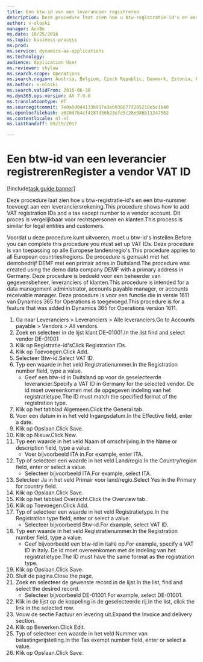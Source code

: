 ```yaml
--- 
title: Een btw-id van een leverancier registreren
description: Deze procedure laat zien hoe u btw-registratie-id's en een btw-nummer toevoegt aan een leveranciersrekening.
author: v-oloski
manager: AnnBe
ms.date: 10/25/2016
ms.topic: business-process
ms.prod: 
ms.service: dynamics-ax-applications
ms.technology: 
audience: Application User
ms.reviewer: shylaw
ms.search.scope: Operations
ms.search.region: Austria, Belgium, Czech Republic, Denmark, Estonia, Finland, France, Germany, Hungary, Ireland, Italy, Latvia, Lithuania, Netherlands, Poland, Spain, Sweden, United Kingdom
ms.author: v-oloski
ms.search.validFrom: 2016-06-30
ms.dyn365.ops.version: AX 7.0.0
ms.translationtype: HT
ms.sourcegitcommit: 7e0a5d044133b917a3eb9386773205218e5c1b40
ms.openlocfilehash: a626d7b4ef4187d56b23efe5c28e986b11247562
ms.contentlocale: nl-nl
ms.lasthandoff: 09/29/2017

---
```

# <a name="register-a-vendor-vat-id"></a><span data-ttu-id="eadb5-103">Een btw-id van een leverancier registreren</span><span class="sxs-lookup"><span data-stu-id="eadb5-103">Register a vendor VAT ID</span></span>

[!include[task guide banner](../../includes/task-guide-banner.md)]

<span data-ttu-id="eadb5-104">Deze procedure laat zien hoe u btw-registratie-id's en een btw-nummer toevoegt aan een leveranciersrekening.</span><span class="sxs-lookup"><span data-stu-id="eadb5-104">This procedure shows how to add VAT registration IDs and a tax except number to a vendor account.</span></span> <span data-ttu-id="eadb5-105">Dit proces is vergelijkbaar voor rechtspersonen en klanten.</span><span class="sxs-lookup"><span data-stu-id="eadb5-105">This process is similar for legal entities and customers.</span></span> 

<span data-ttu-id="eadb5-106">Voordat u deze procedure kunt uitvoeren, moet u btw-id's instellen.</span><span class="sxs-lookup"><span data-stu-id="eadb5-106">Before you can complete this procedure you must set up VAT IDs.</span></span> <span data-ttu-id="eadb5-107">Deze procedure is van toepassing op alle Europese landen/regio's.</span><span class="sxs-lookup"><span data-stu-id="eadb5-107">This procedure applies to all European countries/regions.</span></span> <span data-ttu-id="eadb5-108">De procedure is gemaakt met het demobedrijf DEMF met een primair adres in Duitsland.</span><span class="sxs-lookup"><span data-stu-id="eadb5-108">The procedure was created using the demo data company DEMF with a primary address in Germany.</span></span> <span data-ttu-id="eadb5-109">Deze procedure is bedoeld voor een beheerder van gegevensbeheer, leveranciers of klanten.</span><span class="sxs-lookup"><span data-stu-id="eadb5-109">This procedure is intended for a data management administrator, accounts payable manager, or accounts receivable manager.</span></span> <span data-ttu-id="eadb5-110">Deze procedure is voor een functie die in versie 1611 van Dynamics 365 for Operations is toegevoegd.</span><span class="sxs-lookup"><span data-stu-id="eadb5-110">This procedure is for a feature that was added in Dynamics 365 for Operations version 1611.</span></span>

1. <span data-ttu-id="eadb5-111">Ga naar Leveranciers > Leveranciers > Alle leveranciers.</span><span class="sxs-lookup"><span data-stu-id="eadb5-111">Go to Accounts payable > Vendors > All vendors.</span></span>
2. <span data-ttu-id="eadb5-112">Zoek en selecteer in de lijst klant DE-01001.</span><span class="sxs-lookup"><span data-stu-id="eadb5-112">In the list find and select vendor DE-01001</span></span>
3. <span data-ttu-id="eadb5-113">Klik op Registratie-id's</span><span class="sxs-lookup"><span data-stu-id="eadb5-113">Click Registration IDs.</span></span>
4. <span data-ttu-id="eadb5-114">Klik op Toevoegen.</span><span class="sxs-lookup"><span data-stu-id="eadb5-114">Click Add.</span></span>
5. <span data-ttu-id="eadb5-115">Selecteer Btw-id.</span><span class="sxs-lookup"><span data-stu-id="eadb5-115">Select VAT ID.</span></span>
6. <span data-ttu-id="eadb5-116">Typ een waarde in het veld Registratienummer.</span><span class="sxs-lookup"><span data-stu-id="eadb5-116">In the Registration number field, type a value.</span></span>
    * <span data-ttu-id="eadb5-117">Geef een btw-id in Duitsland op voor de geselecteerde leverancier.</span><span class="sxs-lookup"><span data-stu-id="eadb5-117">Specify a VAT ID in Germany for the selected vendor.</span></span> <span data-ttu-id="eadb5-118">De id moet overeenkomen met de opgegeven indeling van het registratietype.</span><span class="sxs-lookup"><span data-stu-id="eadb5-118">The ID must match the specified format of the registration type.</span></span>  
7. <span data-ttu-id="eadb5-119">Klik op het tabblad Algemeen.</span><span class="sxs-lookup"><span data-stu-id="eadb5-119">Click the General tab.</span></span>
8. <span data-ttu-id="eadb5-120">Voer een datum in in het veld Ingangsdatum.</span><span class="sxs-lookup"><span data-stu-id="eadb5-120">In the Effective field, enter a date.</span></span>
9. <span data-ttu-id="eadb5-121">Klik op Opslaan.</span><span class="sxs-lookup"><span data-stu-id="eadb5-121">Click Save.</span></span>
10. <span data-ttu-id="eadb5-122">Klik op Nieuw.</span><span class="sxs-lookup"><span data-stu-id="eadb5-122">Click New.</span></span>
11. <span data-ttu-id="eadb5-123">Typ een waarde in het veld Naam of omschrijving.</span><span class="sxs-lookup"><span data-stu-id="eadb5-123">In the Name or description field, type a value.</span></span>
    * <span data-ttu-id="eadb5-124">Voer bijvoorbeeld ITA in.</span><span class="sxs-lookup"><span data-stu-id="eadb5-124">For example, enter ITA.</span></span>  
12. <span data-ttu-id="eadb5-125">Typ of selecteer een waarde in het veld Land/regio.</span><span class="sxs-lookup"><span data-stu-id="eadb5-125">In the Country/region field, enter or select a value.</span></span>
    * <span data-ttu-id="eadb5-126">Selecteer bijvoorbeeld ITA.</span><span class="sxs-lookup"><span data-stu-id="eadb5-126">For example, select ITA.</span></span>  
13. <span data-ttu-id="eadb5-127">Selecteer Ja in het veld Primair voor land/regio.</span><span class="sxs-lookup"><span data-stu-id="eadb5-127">Select Yes in the Primary for country field.</span></span>
14. <span data-ttu-id="eadb5-128">Klik op Opslaan.</span><span class="sxs-lookup"><span data-stu-id="eadb5-128">Click Save.</span></span>
15. <span data-ttu-id="eadb5-129">Klik op het tabblad Overzicht.</span><span class="sxs-lookup"><span data-stu-id="eadb5-129">Click the Overview tab.</span></span>
16. <span data-ttu-id="eadb5-130">Klik op Toevoegen.</span><span class="sxs-lookup"><span data-stu-id="eadb5-130">Click Add.</span></span>
17. <span data-ttu-id="eadb5-131">Typ of selecteer een waarde in het veld Registratietype.</span><span class="sxs-lookup"><span data-stu-id="eadb5-131">In the Registration type field, enter or select a value.</span></span>
    * <span data-ttu-id="eadb5-132">Selecteer bijvoorbeeld Btw-id.</span><span class="sxs-lookup"><span data-stu-id="eadb5-132">For example, select VAT ID.</span></span>  
18. <span data-ttu-id="eadb5-133">Typ een waarde in het veld Registratienummer.</span><span class="sxs-lookup"><span data-stu-id="eadb5-133">In the Registration number field, type a value.</span></span>
    * <span data-ttu-id="eadb5-134">Geef bijvoorbeeld een btw-id in italië op.</span><span class="sxs-lookup"><span data-stu-id="eadb5-134">For example, specify a VAT ID in Italy.</span></span>  <span data-ttu-id="eadb5-135">De id moet overeenkomen met de indeling van het registratietype.</span><span class="sxs-lookup"><span data-stu-id="eadb5-135">The ID must have the same format as the registration type.</span></span>  
19. <span data-ttu-id="eadb5-136">Klik op Opslaan.</span><span class="sxs-lookup"><span data-stu-id="eadb5-136">Click Save.</span></span>
20. <span data-ttu-id="eadb5-137">Sluit de pagina.</span><span class="sxs-lookup"><span data-stu-id="eadb5-137">Close the page.</span></span>
21. <span data-ttu-id="eadb5-138">Zoek en selecteer de gewenste record in de lijst.</span><span class="sxs-lookup"><span data-stu-id="eadb5-138">In the list, find and select the desired record.</span></span>
    * <span data-ttu-id="eadb5-139">Selecteer bijvoorbeeld DE-01001.</span><span class="sxs-lookup"><span data-stu-id="eadb5-139">For example, select DE-01001.</span></span>  
22. <span data-ttu-id="eadb5-140">Klik in de lijst op de koppeling in de geselecteerde rij.</span><span class="sxs-lookup"><span data-stu-id="eadb5-140">In the list, click the link in the selected row.</span></span>
23. <span data-ttu-id="eadb5-141">Vouw de sectie Factuur en levering uit.</span><span class="sxs-lookup"><span data-stu-id="eadb5-141">Expand the Invoice and delivery section.</span></span>
24. <span data-ttu-id="eadb5-142">Klik op Bewerken.</span><span class="sxs-lookup"><span data-stu-id="eadb5-142">Click Edit.</span></span>
25. <span data-ttu-id="eadb5-143">Typ of selecteer een waarde in het veld Nummer van belastingvrijstelling.</span><span class="sxs-lookup"><span data-stu-id="eadb5-143">In the Tax exempt number field, enter or select a value.</span></span>
26. <span data-ttu-id="eadb5-144">Klik op Opslaan.</span><span class="sxs-lookup"><span data-stu-id="eadb5-144">Click Save.</span></span>


